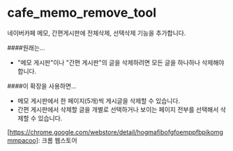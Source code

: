 # cafe_memo_remove_tool
네이버카페 메모, 간편게시판에 전체삭제, 선택삭제 기능을 추가합니다.

####원래는…
 * "메모 게시판"이나 "간편 게시판"의 글을 삭제하려면 모든 글을 하나하나 삭제해야 합니다.

####이 확장을 사용하면…
 * 메모 게시판에서 한 페이지(5개)씩 게시글을 삭제할 수 있습니다.
 * 간편 게시판에서 삭제할 글을 개별로 선택하거나 보이는 페이지 전부를 선택해서 삭제할 수 있습니다.

[https://chrome.google.com/webstore/detail/hogmafibofgfoemppfbpikomgmmpacoo]: 크롬 웹스토어
